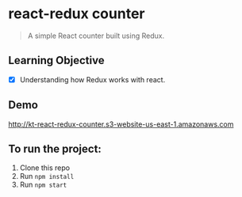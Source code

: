 # react-redux counter

> A simple React counter built using Redux.

## Learning Objective

- [X] Understanding how Redux works with react.

## Demo
http://kt-react-redux-counter.s3-website-us-east-1.amazonaws.com

## To run the project:

1. Clone this repo
2. Run `npm install`
3. Run `npm start`

